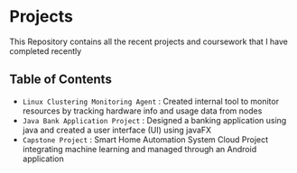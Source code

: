 # Projects

This Repository contains all the recent projects and coursework that I have completed recently

## Table of Contents
* `Linux Clustering Monitoring Agent` : Created internal tool to monitor resources by tracking hardware info and usage data from nodes
* `Java Bank Application Project` : Designed a banking application using java and created a user interface (UI) using javaFX
* `Capstone Project` : Smart Home Automation System Cloud Project integrating machine learning and managed through an Android application



